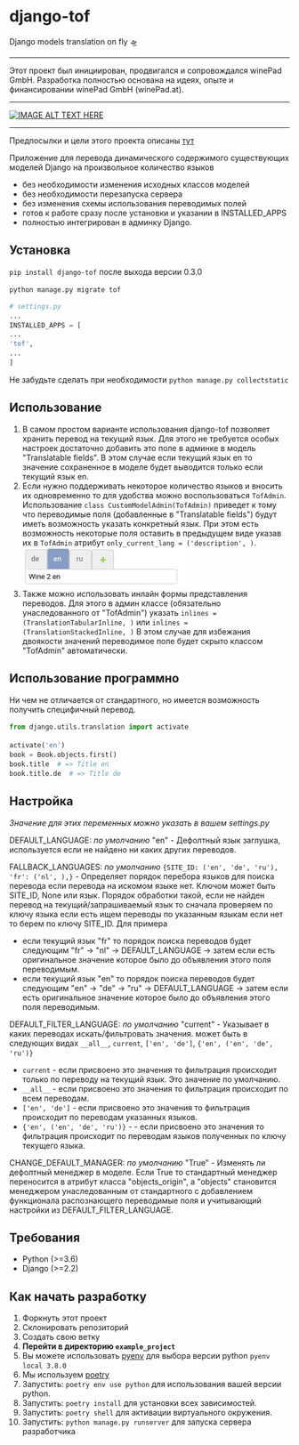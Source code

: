 # django-tof
Django models translation on fly 🛸️

----
Этот проект был инициирован, продвигался и сопровождался winePad GmbH. Разработка полностью основана на идеях, опыте и финансировании winePad GmbH (winePad.at).

----

[![IMAGE ALT TEXT HERE](https://img.youtube.com/vi/i0QJJJEMKSU/0.jpg)](https://www.youtube.com/watch?v=i0QJJJEMKSU)

----
Предпосылки и цели этого проекта описаны [тут](https://github.com/mom1/django-tof/wiki/django-tof)

Приложение для перевода динамического содержимого существующих моделей Django на произвольное количество языков

- без необходимости изменения исходных классов моделей
- без необходимости перезапуска сервера
- без изменения схемы использования переводимых полей
- готов к работе сразу после установки и указании в INSTALLED_APPS
- полностью интегрирован в админку Django.

## Установка

`pip install django-tof` после выхода версии 0.3.0

`python manage.py migrate tof`

~~~python
# settings.py
...
INSTALLED_APPS = [
...
'tof',
...
]
~~~
Не забудьте сделать при необходимости `python manage.py collectstatic`

## Использование

1. В самом простом варианте использования django-tof позволяет хранить перевод на текущий язык.
Для этого не требуется особых настроек достаточно добавить это поле в админке в модель "Translatable fields".
В этом случае если текущий язык en то значение сохраненное в моделе будет выводится только если текущий язык en.
1. Если нужно поддерживать некоторое количество языков и вносить их одновременно то для удобства можно воспользоваться `TofAdmin`.
Использование `class CustomModelAdmin(TofAdmin)` приведет к тому что переводимые поля (добавленные в "Translatable fields") будут иметь возможность
указать конкретный язык. При этом есть возможность некоторые поля оставить в предыдущем виде указав их в `TofAdmin` атрибут `only_current_lang = ('description', )`.<br>
![Widget for translatable fields](docs/images/field_with_langs.jpeg)
1. Также можно использовать инлайн формы представления переводов. Для этого в админ классе (обязательно унаследованного от "TofAdmin") указать
`inlines = (TranslationTabularInline, )` или `inlines = (TranslationStackedInline, )`
В этом случае для избежания двоякости значений переводимое поле будет скрыто классом "TofAdmin" автоматически.

## Использование программно

Ни чем не отличается от стандартного, но имеется возможность получить специфичный перевод.

~~~python
from django.utils.translation import activate

activate('en')
book = Book.objects.first()
book.title  # => Title en
book.title.de  # => Title de
~~~

## Настройка

_Значение для этих переменных можно указать в вашем settings.py_

DEFAULT_LANGUAGE: _по умолчанию_ "en" - Дефолтный язык заглушка, используется если не найдено ни каких других переводов.

FALLBACK_LANGUAGES: _по умолчанию_ `{SITE_ID: ('en', 'de', 'ru'), 'fr': ('nl', ),}` - Определяет порядок перебора языков для поиска перевода если перевода на искомом
языке нет. Ключом может быть SITE_ID, None или язык.
Порядок обработки такой, если не найден перевод на текущий/запрашиваемый язык то сначала проверяем по ключу языка если есть ищем переводы по указанным языкам если нет то берем по ключу SITE_ID.
Для примера

- если текущий язык "fr" то порядок поиска переводов будет следующим "fr" -> "nl" -> DEFAULT_LANGUAGE -> затем если есть оригинальное значение которое было до объявления этого поля переводимым.
- если текущий язык "en" то порядок поиска переводов будет следующим "en" -> "de" -> "ru" -> DEFAULT_LANGUAGE -> затем если есть оригинальное значение которое было до объявления этого поля переводимым.

DEFAULT_FILTER_LANGUAGE: _по умолчанию_ "current" - Указывает в каких переводах искать/фильтровать значения. может быть в следующих видах `__all__`, `current`, `['en', 'de']`, `{'en', ('en', 'de', 'ru')}`

- `current` - если присвоено это значения то фильтрация происходит только по переводу на текущий язык. Это значение по умолчанию.
- `__all__` - если присвоено это значения то фильтрация происходит по всем переводам.
- `['en', 'de']` - если присвоено это значения то фильтрация происходит по переводам указанных языков.
- `{'en', ('en', 'de', 'ru')}` - - если присвоено это значения то фильтрация происходит по переводам языков полученных по ключу текущего языка.

CHANGE_DEFAULT_MANAGER: _по умолчанию_ "True" - Изменять ли дефолтный менеджер в моделе. Если True то стандартный менеджер переносится в атрибут класса "objects_origin",
а "objects" становится менеджером унаследованным от стандартного с добавлением функционала распознающего переводимые поля и учитывающий настройки из DEFAULT_FILTER_LANGUAGE.

## Требования

  - Python (\>=3.6)
  - Django (\>=2.2)

## Как начать разработку
 1. Форкнуть этот проект
 1. Склонировать репозиторий
 1. Создать свою ветку
 1. **Перейти в директорию `example_project`**
 1. Вы можете использовать [pyenv](https://github.com/pyenv/pyenv) для выбора версии python `pyenv local 3.8.0`
 1. Мы используем [poetry](https://poetry.eustace.io/docs/#installation)
 1. Запустить: `poetry env use python` для использования вашей версии python.
 1. Запустить: `poetry install` для установки всех зависимостей.
 1. Запустить: `poetry shell` для активации виртуального окружения.
 1. Запустить: `python manage.py runserver` для запуска сервера разработчика
